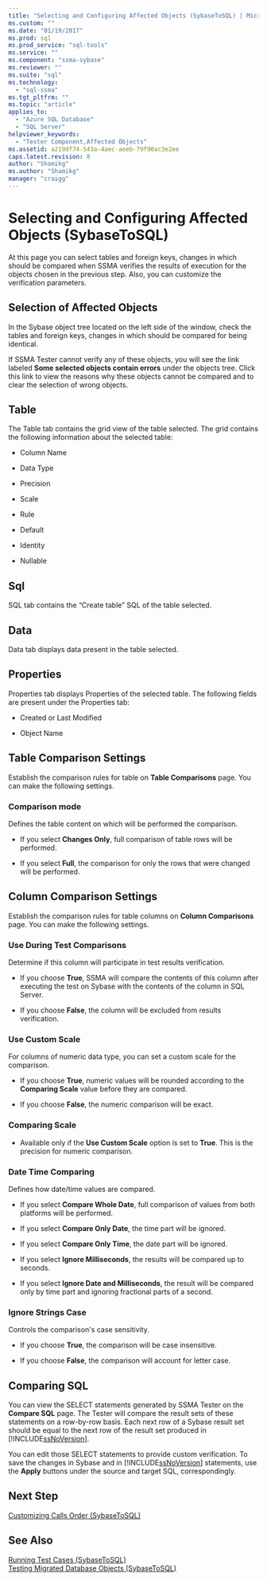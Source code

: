 ```yaml
---
title: "Selecting and Configuring Affected Objects (SybaseToSQL) | Microsoft Docs"
ms.custom: ""
ms.date: "01/19/2017"
ms.prod: sql
ms.prod_service: "sql-tools"
ms.service: ""
ms.component: "ssma-sybase"
ms.reviewer: ""
ms.suite: "sql"
ms.technology: 
  - "sql-ssma"
ms.tgt_pltfrm: ""
ms.topic: "article"
applies_to: 
  - "Azure SQL Database"
  - "SQL Server"
helpviewer_keywords: 
  - "Tester Component,Affected Objects"
ms.assetid: a219df74-543a-4aec-aeeb-79f90ac3e2ee
caps.latest.revision: 8
author: "Shamikg"
ms.author: "Shamikg"
manager: "craigg"
---
```

# Selecting and Configuring Affected Objects (SybaseToSQL)
At this page you can select tables and foreign keys, changes in which should be compared when SSMA verifies the results of execution for the objects chosen in the previous step. Also, you can customize the verification parameters.  
  
## Selection of Affected Objects  
In the Sybase object tree located on the left side of the window, check the tables and foreign keys, changes in which should be compared for being identical.  
  
If SSMA Tester cannot verify any of these objects, you will see the link labeled **Some selected objects contain errors** under the objects tree. Click this link to view the reasons why these objects cannot be compared and to clear the selection of wrong objects.  
  
## Table  
The Table tab contains the grid view of the table selected. The grid contains the following information about the selected table:  
  
-   Column Name  
  
-   Data Type  
  
-   Precision  
  
-   Scale  
  
-   Rule  
  
-   Default  
  
-   Identity  
  
-   Nullable  
  
## Sql  
SQL tab contains the “Create table” SQL of the table selected.  
  
## Data  
Data tab displays data present in the table selected.  
  
## Properties  
Properties tab displays Properties of the selected table. The following fields are present under the Properties tab:  
  
-   Created or Last Modified  
  
-   Object Name  
  
## Table Comparison Settings  
Establish the comparison rules for table on **Table Comparisons** page. You can make the following settings.  
  
### Comparison mode  
Defines the table content on which will be performed the comparison.  
  
-   If you select **Changes Only**, full comparison of table rows will be performed.  
  
-   If you select **Full**, the comparison for only the rows that were changed will be performed.  
  
## Column Comparison Settings  
Establish the comparison rules for table columns on **Column Comparisons** page. You can make the following settings.  
  
### Use During Test Comparisons  
Determine if this column will participate in test results verification.  
  
-   If you choose **True**, SSMA will compare the contents of this column after executing the test on Sybase with the contents of the column in SQL Server.
  
-   If you choose **False**, the column will be excluded from results verification.  
  
### Use Custom Scale  
For columns of numeric data type, you can set a custom scale for the comparison.  
  
-   If you choose **True**, numeric values will be rounded according to the **Comparing Scale** value before they are compared.  
  
-   If you choose **False**, the numeric comparison will be exact.  
  
### Comparing Scale  
  
-   Available only if the **Use Custom Scale** option is set to **True**. This is the precision for numeric comparison.  
  
### Date Time Comparing  
Defines how date/time values are compared.  
  
-   If you select **Compare Whole Date**, full comparison of values from both platforms will be performed.  
  
-   If you select **Compare Only Date**, the time part will be ignored.  
  
-   If you select **Compare Only Time**, the date part will be ignored.  
  
-   If you select **Ignore Milliseconds**, the results will be compared up to seconds.  
  
-   If you select **Ignore Date and Milliseconds**, the result will be compared only by time part and ignoring fractional parts of a second.  
  
### Ignore Strings Case  
Controls the comparison's case sensitivity.  
  
-   If you choose **True**, the comparison will be case insensitive.  
  
-   If you choose **False**, the comparison will account for letter case.  
  
## Comparing SQL  
You can view the SELECT statements generated by SSMA Tester on the **Compare SQL** page. The Tester will compare the result sets of these statements on a row-by-row basis. Each next row of a Sybase result set should be equal to the next row of the result set produced in [!INCLUDE[ssNoVersion](../../includes/ssnoversion_md.md)].  
  
You can edit those SELECT statements to provide custom verification. To save the changes in Sybase and in [!INCLUDE[ssNoVersion](../../includes/ssnoversion_md.md)] statements, use the **Apply** buttons under the source and target SQL, correspondingly.  
  
## Next Step  
[Customizing Calls Order &#40;SybaseToSQL&#41;](../../ssma/sybase/customizing-calls-order-sybasetosql.md)  
  
## See Also  
[Running Test Cases &#40;SybaseToSQL&#41;](../../ssma/sybase/running-test-cases-sybasetosql.md)  
[Testing Migrated Database Objects &#40;SybaseToSQL&#41;](../../ssma/sybase/testing-migrated-database-objects-sybasetosql.md)  
  
